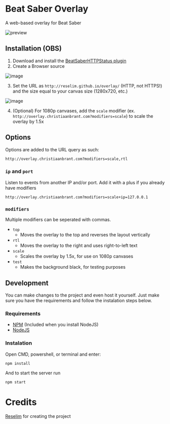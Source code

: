 # Beat Saber Overlay

A web-based overlay for Beat Saber

![preview](https://i.imgur.com/Ge6t1fY.png)

## Installation (OBS)

1. Download and install the [BeatSaberHTTPStatus plugin](https://github.com/opl-/beatsaber-http-status/releases)
2. Create a Browser source

![image](https://i.imgur.com/WyTjdtd.png)

3. Set the URL as `http://reselim.github.io/overlay/` (HTTP, not HTTPS!) and the size equal to your canvas size (1280x720, etc.)

![image](https://imgur.com/KxowYrw.png)

4. (Optional) For 1080p canvases, add the `scale` modifier (ex. `http://overlay.christiaanbrant.com?modifiers=scale`) to scale the overlay by 1.5x

## Options

Options are added to the URL query as such:

```
http://overlay.christiaanbrant.com?modifiers=scale,rtl
```

### `ip` and `port`

Listen to events from another IP and/or port. Add it with a plus if you already have modifiers
```
http://overlay.christiaanbrant.com?modifiers=scale+ip=127.0.0.1
```

### `modifiers`

Multiple modifiers can be seperated with commas.

- `top`
	* Moves the overlay to the top and reverses the layout vertically
- `rtl`
	* Moves the overlay to the right and uses right-to-left text
- `scale`
	* Scales the overlay by 1.5x, for use on 1080p canvases
- `test`
	* Makes the background black, for testing purposes

## Development
You can make changes to the project and even host it yourself. Just make sure you have the requirements and follow the instalation steps below.

### Requirements
- [NPM](https://www.npmjs.com/) (Included when you install NodeJS)
- [NodeJS](https://nodejs.org/en/)

### Instalation
Open CMD, powershell, or terminal and enter:
```
npm install
```
And to start the server run
```
npm start
```

# Credits
[Reselim](https://github.com/Reselim) for creating the project